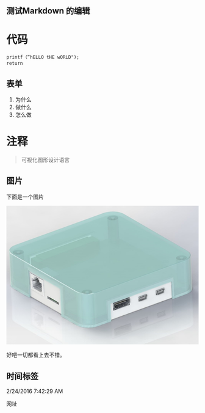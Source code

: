  
 
## 测试Markdown 的编辑 ##
# 代码 #

    printf（“hELLO tHE wORLD");
    return
## 表单 ##
1. 为什么
2. 做什么
3. 怎么做

# 注释 #
> 可视化图形设计语言  

## 图片 ##
下面是一个图片

![](BigData.jpg)


好吧一切都看上去不错。

## 时间标签 ##
2/24/2016 7:42:29 AM 

网址


